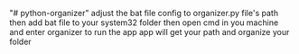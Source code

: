 "# python-organizer" 
adjust the bat file config to organizer.py file's path 
then add bat file to your system32 folder
then open cmd in you machine and enter organizer to run the app
app will get your path and organize your folder
